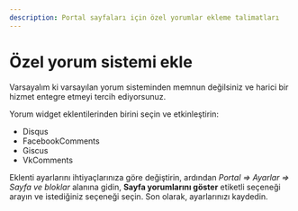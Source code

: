 ```yaml
---
description: Portal sayfaları için özel yorumlar ekleme talimatları
---
```


# Özel yorum sistemi ekle

Varsayalım ki varsayılan yorum sisteminden memnun değilsiniz ve harici bir hizmet entegre etmeyi tercih ediyorsunuz.

Yorum widget eklentilerinden birini seçin ve etkinleştirin:

- Disqus
- FacebookComments
- Giscus
- VkComments

Eklenti ayarlarını ihtiyaçlarınıza göre değiştirin, ardından _Portal => Ayarlar => Sayfa ve bloklar_ alanına gidin, **Sayfa yorumlarını göster** etiketli seçeneği arayın ve istediğiniz seçeneği seçin. Son olarak, ayarlarınızı kaydedin.
